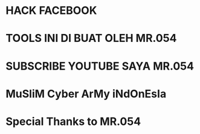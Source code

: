 # HACK FACEBOOK
# TOOLS INI DI BUAT OLEH MR.054
# SUBSCRIBE YOUTUBE SAYA MR.054
# MuSliM Cyber ArMy iNdOnEsIa
# Special Thanks to MR.054
